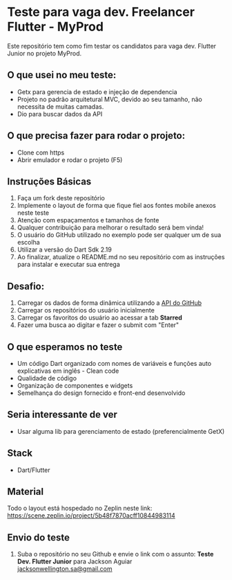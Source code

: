 # Teste para vaga dev. Freelancer Flutter - MyProd
Este repositório tem como fim testar os candidatos para vaga dev. Flutter Junior no projeto MyProd.

## O que usei no meu teste:
* Getx para gerencia de estado e injeção de dependencia
* Projeto no padrão arquitetural MVC, devido ao seu tamanho, não necessita de muitas camadas.
* Dio para buscar dados da API

## O que precisa fazer para rodar o projeto:
* Clone com https
* Abrir emulador e rodar o projeto (F5)

## Instruções Básicas
1. Faça um fork deste repositório
2. Implemente o layout de forma que fique fiel aos fontes mobile anexos neste teste
3. Atenção com espaçamentos e tamanhos de fonte
4. Qualquer contribuição para melhorar o resultado será bem vinda!
5. O usuário do GitHub utilizado no exemplo pode ser qualquer um de sua escolha
6. Utilizar a versão do Dart Sdk 2.19
7. Ao finalizar, atualize o README.md no seu repositório com as instruções para instalar e executar sua entrega

## Desafio:
1. Carregar os dados de forma dinâmica utilizando a [API do GitHub](https://developer.github.com/v3/)
2. Carregar os repositórios do usuário inicialmente
3. Carregar os favoritos do usuário ao acessar a tab **Starred**
4. Fazer uma busca ao digitar e fazer o submit com "Enter"

## O que esperamos no teste
* Um código Dart organizado com nomes de variáveis e funções auto explicativas em inglês - Clean code
* Qualidade de código
* Organização de componentes e widgets
* Semelhança do design fornecido e front-end desenvolvido

## Seria interessante de ver
* Usar alguma lib para gerenciamento de estado (preferencialmente GetX)

## Stack
* Dart/Flutter

## Material
Todo o layout está hospedado no Zeplin neste link: 
https://scene.zeplin.io/project/5b48f7870acff10844983114

## Envio do teste
1. Suba o repositório no seu Github e envie o link com o assunto: **Teste Dev. Flutter Junior** para Jackson Aguiar [jacksonwellington.sa@gmail.com](mailto:jacksonwellington.sa@gmail.com)
